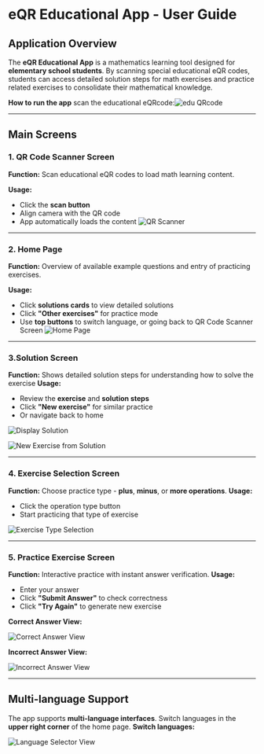 # eQR Educational App - User Guide

## Application Overview

The **eQR Educational App** is a mathematics learning tool designed for **elementary school students**. By scanning special educational eQR codes, students can access detailed solution steps for math exercises and practice related exercises to consolidate their mathematical knowledge.

**How to run the app**
scan the educational eQRcode:![edu QRcode](./img/edu_qrcode.png)

---

## Main Screens

### 1. QR Code Scanner Screen
**Function:** Scan educational eQR codes to load math learning content.

**Usage:**
- Click the **scan button**
- Align camera with the QR code
- App automatically loads the content
![QR Scanner](./img/scanner.png)


---

### 2. Home Page
**Function:** Overview of available example questions and entry of practicing exercises.

**Usage:**
- Click **solutions cards** to view detailed solutions
- Click **"Other exercises"** for practice mode
- Use **top buttons** to switch language, or going back to QR Code Scanner Screen
![Home Page](./img/homepage.png)

---

### 3.Solution Screen
**Function:** Shows detailed solution steps for understanding how to solve the exercise 
**Usage:**
- Review the **exercise** and **solution steps**
- Click **"New exercise"** for similar practice
- Or navigate back to home

![Display Solution](./img/display_solution.png)

![New Exercise from Solution](./img/new_exer_from_sol.png)

---

### 4. Exercise Selection Screen

**Function:** Choose practice type - **plus**, **minus**, or **more operations**.
**Usage:**
- Click the operation type button
- Start practicing that type of exercise

![Exercise Type Selection](./img/exercise_type_selection.png)

---

### 5. Practice Exercise Screen

**Function:** Interactive practice with instant answer verification.
**Usage:**
- Enter your answer
- Click **"Submit Answer"** to check correctness
- Click **"Try Again"** to generate new exercise

**Correct Answer View:**

![Correct Answer View](./img/exercise_correct_answer.png)

**Incorrect Answer View:**

![Incorrect Answer View](./img/exercise_incorrect_answer.png)

---


## Multi-language Support

The app supports **multi-language interfaces**. Switch languages in the **upper right corner** of the home page.
**Switch languages:**

![Language Selector View](./img/language_selector.png)